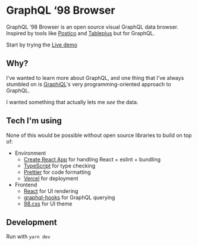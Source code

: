 # GraphQL ‘98 Browser

GraphQL ‘98 Browser is an open source visual GraphQL data browser. Inspired by
tools like [Postico](https://eggerapps.at/postico/) and
[Tableplus](https://tableplus.com) but for GraphQL.

Start by trying the [Live demo](https://graphql-98.vercel.app)

## Why?

I've wanted to learn more about GraphQL, and one thing that I've always
stumbled on is [GraphiQL](https://github.com/graphql/graphiql)'s very
programming-oriented approach to GraphQL.

I wanted something that actually lets me _see_ the data.

## Tech I'm using

None of this would be possible without open source libraries to build on top of:

- Environment
  - [Create React App](https://reactjs.org/docs/create-a-new-react-app.html) for handling React + eslint + bundling
  - [TypeScript](https://www.typescriptlang.org) for type checking
  - [Prettier](https://prettier.io) for code formatting
  - [Vercel](http://vercel.com/) for deployment
- Frontend
  - [React](https://reactjs.org) for UI rendering
  - [graphql-hooks](https://github.com/nearform/graphql-hooks) for GraphQL querying
  - [98.css](https://jdan.github.io/98.css/) for UI theme

## Development

Run with `yarn dev`
